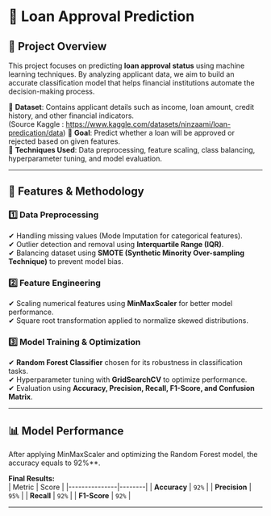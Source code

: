 # 🏦 Loan Approval Prediction

## 📌 Project Overview

This project focuses on predicting **loan approval status** using machine learning techniques. By analyzing applicant data, we aim to build an accurate classification model that helps financial institutions automate the decision-making process.  

🔹 **Dataset**: Contains applicant details such as income, loan amount, credit history, and other financial indicators.  
(Source Kaggle : https://www.kaggle.com/datasets/ninzaami/loan-predication/data)
🔹 **Goal**: Predict whether a loan will be approved or rejected based on given features.  
🔹 **Techniques Used**: Data preprocessing, feature scaling, class balancing, hyperparameter tuning, and model evaluation.  

---

## 🚀 Features & Methodology
### **1️⃣ Data Preprocessing**
✔ Handling missing values (Mode Imputation for categorical features).  
✔ Outlier detection and removal using **Interquartile Range (IQR)**.  
✔ Balancing dataset using **SMOTE (Synthetic Minority Over-sampling Technique)** to prevent model bias.  

### **2️⃣ Feature Engineering**
✔ Scaling numerical features using **MinMaxScaler** for better model performance.  
✔ Square root transformation applied to normalize skewed distributions.  

### **3️⃣ Model Training & Optimization**
✔ **Random Forest Classifier** chosen for its robustness in classification tasks.  
✔ Hyperparameter tuning with **GridSearchCV** to optimize performance.  
✔ Evaluation using **Accuracy, Precision, Recall, F1-Score, and Confusion Matrix**.  

---

## 📊 Model Performance
After applying MinMaxScaler and optimizing the Random Forest model, the accuracy equals to 92%**.  

**Final Results:**  
| Metric         | Score  |
|---------------|--------|
| **Accuracy**  | `92%`  |
| **Precision** | `95%`  |
| **Recall**    | `92%`  |
| **F1-Score**  | `92%`  |

---
